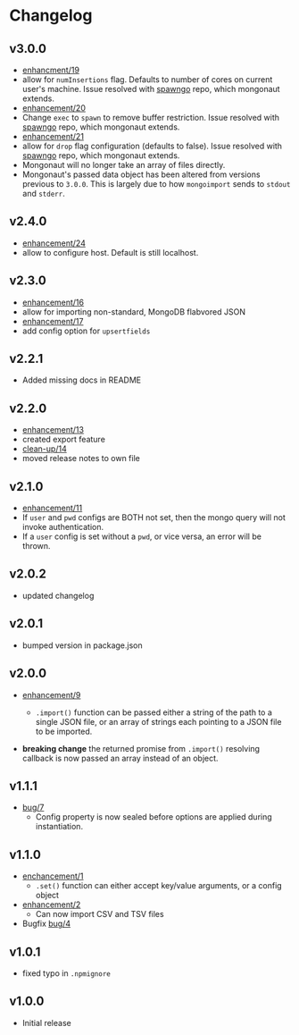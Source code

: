 # Changelog
## v3.0.0
 * [enhancment/19](https://github.com/otterthecat/mongonaut/issues/19)
  * allow for `numInsertions` flag. Defaults to number of cores on current user's machine. Issue resolved with [spawngo](https://github.com/otterthecat/spawngo) repo, which mongonaut extends.
 * [enhancement/20](https://github.com/otterthecat/mongonaut/issues/20)
  * Change `exec` to `spawn` to remove buffer restriction. Issue resolved with [spawngo](https://github.com/otterthecat/spawngo) repo, which mongonaut extends.
 * [enhancement/21](https://github.com/otterthecat/mongonaut/issues/21)
  * allow for `drop` flag configuration (defaults to false). Issue resolved with [spawngo](https://github.com/otterthecat/spawngo) repo, which mongonaut extends.
* Mongonaut will no longer take an array of files directly.
* Mongonaut's passed data object has been altered from versions previous to `3.0.0`. This is largely due to how `mongoimport` sends to `stdout` and `stderr`.

## v2.4.0
 * [enhancement/24](https://github.com/otterthecat/mongonaut/pull/24)
  * allow to configure host. Default is still localhost.

## v2.3.0
 * [enhancement/16](https://github.com/otterthecat/mongonaut/issues/16)
  * allow for importing non-standard, MongoDB flabvored JSON
 * [enhancement/17](https://github.com/otterthecat/mongonaut/issues/17)
  * add config option for `upsertfields`

## v2.2.1
 * Added missing docs in README

## v2.2.0
 * [enhancement/13](https://github.com/otterthecat/mongonaut/issues/13)
  * created export feature
 * [clean-up/14](https://github.com/otterthecat/mongonaut/issues/14)
  * moved release notes to own file

## v2.1.0
 * [enhancement/11](https://github.com/otterthecat/mongonaut/issues/11)
  * If `user` and `pwd` configs are BOTH not set, then the mongo query will not
invoke authentication.
  * If a `user` config is set without a `pwd`, or vice versa, an error will be thrown.

## v2.0.2
* updated changelog

## v2.0.1
* bumped version in package.json

## v2.0.0
* [enhancement/9](https://github.com/otterthecat/mongonaut/issues/9)
  * `.import()` function can be passed either a string of the path to a single JSON file, or an array of strings each pointing to a JSON file to be imported.

* **breaking change** the returned promise from `.import()` resolving callback
is now passed an array instead of an object.

## v1.1.1
* [bug/7](https://github.com/otterthecat/mongonaut/issues/7)
  * Config property is now sealed before options are applied during instantiation.

## v1.1.0
* [enchancement/1](https://github.com/otterthecat/mongonaut/issues/1)
  * `.set()` function can either accept key/value arguments, or a config object
* [enhancement/2](https://github.com/otterthecat/mongonaut/issues/2)
  * Can now import CSV and TSV files
* Bugfix [bug/4](https://github.com/otterthecat/mongonaut/issues/4)

## v1.0.1
* fixed typo in `.npmignore`

## v1.0.0
* Initial release